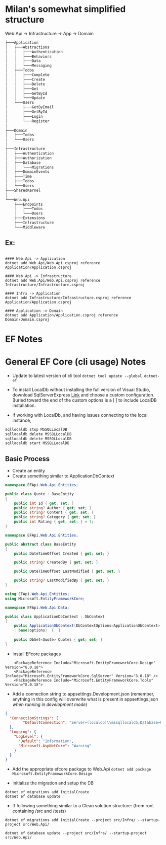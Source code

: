 # Milan's somewhat simplified structure

Web.Api -> Infrastructure -> App -> Domain
```bash
├───Application
│   ├───Abstractions
│   │   ├───Authentication
│   │   ├───Behaviors
│   │   ├───Data
│   │   └───Messaging
│   ├───Todos
│   │   ├───Complete
│   │   ├───Create
│   │   ├───Delete
│   │   ├───Get
│   │   ├───GetById
│   │   └───Update
│   └───Users
│       ├───GetByEmail
│       ├───GetById
│       ├───Login
│       └───Register
│
├───Domain
│   ├───Todos
│   └───Users
│
├───Infrastructure
│   ├───Authentication
│   ├───Authorization
│   ├───Database
│   │   └───Migrations
│   ├───DomainEvents
│   ├───Time
│   ├───Todos
│   └───Users
├───SharedKernel
│
└───Web.Api
    ├───Endpoints
    │   ├───Todos
    │   └───Users
    ├───Extensions
    ├───Infrastructure
    └───Middleware
```  
## Ex:
```

#### Web.Api -> Application
dotnet add Web.Api/Web.Api.csproj reference Application/Application.csproj

#### Web.Api -> Infrastructure
dotnet add Web.Api/Web.Api.csproj reference Infrastructure/Infrastructure.csproj

#### Infra -> Application
dotnet add Infrastructure/Infrastructure.csproj reference Application/Application.csproj

#### Application -> Domain
dotnet add Application/Application.csproj reference Domain/Domain.csproj
```

# EF Notes
# General EF Core (cli usage) Notes

- Update to latest version of cli tool
```dotnet tool update --global dotnet-ef```

- To install LocalDb without installing the full version of Visual Studio, download SqlServerExpress [Link](https://go.microsoft.com/fwlink/p/?linkid=2216019&clcid=0x409&culture=en-us&country=us) and
  choose a custom configuration. Buried toward the end of the custom options is a [ ] to include LocalDB installation.
- If working with LocalDb, and having issues connecting to the local instance, 
```bash
sqllocaldb stop MSSQLLocalDB
sqllocaldb delete MSSQLLocalDB
sqllocaldb delete MSSQLLocalDB
sqllocaldb start MSSQLLocalDB
```  

## Basic Process 
- Create an entity
- Create something similar to ApplicationDbContext
```csharp
namespace EFApi.Web.Api.Entities;

public class Quote : BaseEntity
{
    public int Id { get; set; }
    public string? Author { get; set; }
    public string? Content { get; set; }
    public string? Category { get; set; } 
    public int Rating { get; set; } = 1;
}

namespace EFApi.Web.Api.Entities;

public abstract class BaseEntity
{
    public DateTimeOffset Created { get; set; }

    public string? CreatedBy { get; set; }

    public DateTimeOffset LastModified { get; set; }

    public string? LastModifiedBy { get; set; }
}

using EFApi.Web.Api.Entities;
using Microsoft.EntityFrameworkCore;

namespace EFApi.Web.Api.Data;

public class ApplicationDbContext : DbContext
{
    public ApplicationDbContext(DbContextOptions<ApplicationDbContext> options)
    : base(options)  {  }
    
    public DbSet<Quote> Quotes { get; set; }
}
```
- Install EFcore packages
```
    <PackageReference Include="Microsoft.EntityFrameworkCore.Design" Version="8.0.18">
    <PackageReference Include="Microsoft.EntityFrameworkCore.SqlServer" Version="8.0.18" />
    <PackageReference Include="Microsoft.EntityFrameworkCore.Tools" Version="8.0.18">
```
- Add a connection string to appsettings.Development.json (remember, anything in this config will overwrite what is present in appsettings.json *when running in development mode*)
```json
{
  "ConnectionStrings": {
        "DefaultConnection": "Server=(localdb)\\mssqllocaldb;Database=QuotesDB;Trusted_Connection=True;MultipleActiveResultSets=true"
  },
  "Logging": {
    "LogLevel": {
      "Default": "Information",
      "Microsoft.AspNetCore": "Warning"
    }
  }
}
```
- Add the appropriate efcore package to Web.Api 
```dotnet add package Microsoft.EntityFrameworkCore.Design```  

- Initialize the migration and setup the DB
```
dotnet ef migrations add InitialCreate
dotnet ef database update
```

- If following something similar to a Clean solution structure: (from root containing /src and /tests)
```
dotnet ef migrations add InitialCreate --project src/Infra/ --startup-project src/Web.Api/

dotnet ef database update --project src/Infra/ --startup-project src/Web.Api/